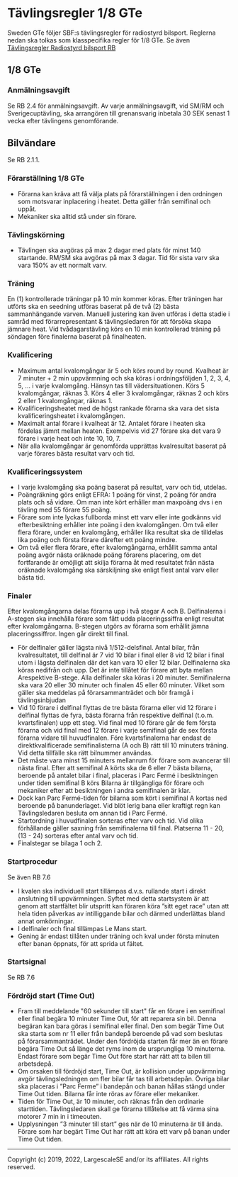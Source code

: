 
# Tävlingsregler 1/8 GTe

Sweden GTe följer SBF:s tävlingsregler för radiostyrd bilsport. Reglerna nedan ska
tolkas som klasspecifika regler för 1/8 GTe. Se även [Tävlingsregler Radiostyrd bilsport RB](https://www.sbf.se/Regler/Radiostyrdbilsport/)

## 1/8 GTe

###  Anmälningsavgift
Se RB 2.4 för anmälningsavgift. Av varje anmälningsavgift, vid SM/RM och Sverigecuptävling, ska arrangören till grenansvarig inbetala 30 SEK senast 1 vecka efter tävlingens genomförande.

## Bilvändare
Se RB 2.1.1.

### Förarställning 1/8 GTe
- Förarna kan kräva att få välja plats på förarställningen i den ordningen som motsvarar
inplacering i heatet. Detta gäller från semifinal och uppåt.
- Mekaniker ska alltid stå under sin förare.

### Tävlingskörning
- Tävlingen ska avgöras på max 2 dagar med plats för minst 140 startande. RM/SM ska avgöras
på max 3 dagar. Tid för sista varv ska vara 150% av ett normalt varv.

### Träning
En (1) kontrollerade träningar på 10 min kommer köras. Efter träningen har utförts ska en seedning utföras baserat på de två (2) bästa sammanhängande varven. Manuell justering kan även utföras i detta stadie i samråd med förarrepresentant & tävlingsledaren för att försöka skapa jämnare heat. Vid tvådagarstävling körs en 10 min kontrollerad träning på söndagen före finalerna baserat på finalheaten.

### Kvalificering
- Maximum antal kvalomgångar är 5 och körs round by round. Kvalheat är 7 minuter + 2 min uppvärmning och ska köras i ordningsföljden 1, 2, 3, 4, 5, … i varje kvalomgång. Hänsyn tas till vädersituationen. Körs 5 kvalomgångar, räknas 3. Körs 4 eller 3 kvalomgångar, räknas 2 och körs 2 eller 1 kvalomgångar, räknas 1.
- Kvalificeringsheatet med de högst rankade förarna ska vara det sista kvalificeringsheatet i
kvalomgången.
- Maximalt antal förare i kvalheat är 12. Antalet förare i heaten ska fördelas jämnt mellan
heaten. Exempelvis vid 27 förare ska det vara 9 förare i varje heat och inte 10, 10, 7.
- När alla kvalomgångar är genomförda upprättas kvalresultat baserat på varje förares bästa
resultat varv och tid.

### Kvalificeringssystem
- I varje kvalomgång ska poäng baserat på resultat, varv och tid, utdelas.
- Poängräkning görs enligt EFRA: 1 poäng för vinst, 2 poäng för andra plats och så vidare. Om man inte kört erhåller man maxpoäng dvs i en tävling med 55 förare 55 poäng.
- Förare som inte lyckas fullborda minst ett varv eller inte godkänns vid efterbesiktning erhåller inte poäng i den kvalomgången. Om två eller flera förare, under en kvalomgång, erhåller lika resultat ska de tilldelas lika poäng och första förare därefter ett poäng mindre.
- Om två eller flera förare, efter kvalomgångarna, erhållit samma antal poäng avgör nästa oräknade poäng förarens placering, om det fortfarande är omöjligt att skilja förarna åt med resultatet från nästa oräknade kvalomgång ska särskiljning ske enligt flest antal varv eller bästa tid.
### Finaler
Efter kvalomgångarna delas förarna upp i två stegar A och B. Delfinalerna i A-stegen ska
innehålla förare som fått udda placeringssiffra enligt resultat efter kvalomgångarna. B-stegen
utgörs av förarna som erhållit jämna placeringssiffror. Ingen går direkt till final.
- För delfinaler gäller lägsta nivå 1/512-delsfinal. Antal bilar, från kvalresultatet, till delfinal är 7
vid 10 bilar i final eller 8 vid 12 bilar i final utom i lägsta delfinalen där det kan vara 10 eller 12
bilar. Delfinalerna ska köras nedifrån och upp. Det är inte tillåtet för förare att byta mellan Arespektive B-stege. Alla delfinaler ska köras i 20 minuter. Semifinalerna ska vara 20 eller 30
minuter och finalen 45 eller 60 minuter. Vilket som gäller ska meddelas på
förarsammanträdet och bör framgå i tävlingsinbjudan
- Vid 10 förare i delfinal flyttas de tre bästa förarna eller vid 12 förare i delfinal flyttas de fyra,
bästa förarna från respektive delfinal (t.o.m. kvartsfinalen) upp ett steg. Vid final med 10
förare går de fem första förarna och vid final med 12 förare i varje semifinal går de sex första
förarna vidare till huvudfinalen.
Före kvartsfinalerna har endast de direktkvalificerade semifinalisterna (A och B) rätt till 10
minuters träning. Vid detta tillfälle ska rätt bilnummer användas.
- Det måste vara minst 15 minuters mellanrum för förare som avancerar till nästa final.
Efter att semifinal A körts ska de 6 eller 7 bästa bilarna, beroende på antalet bilar i final,
placeras i Parc Fermé i besiktningen under tiden semifinal B körs Bilarna är tillgängliga för
förare och mekaniker efter att besiktningen i andra semifinalen är klar.
- Dock kan Parc Fermé-tiden för bilarna som kört i semifinal A kortas ned beroende på
banunderlaget. Vid blöt lerig bana eller kraftigt regn kan Tävlingsledaren besluta om annan
tid i Parc Fermé.
- Startordning i huvudfinalen sorteras efter varv och tid. Vid olika förhållande gäller saxning
från semifinalerna till final. Platserna 11 - 20, (13 - 24) sorteras efter antal varv och tid.
- Finalstegar se bilaga 1 och 2.
### Startprocedur
Se även RB 7.6
- I kvalen ska individuell start tillämpas d.v.s. rullande start i direkt anslutning till
uppvärmningen. Syftet med detta startsystem är att genom att startfältet blir utspritt kan
föraren köra ”sitt eget race” utan att hela tiden påverkas av intilliggande bilar och därmed
underlättas bland annat omkörningar.
- I delfinaler och final tillämpas Le Mans start.
- Gening är endast tillåten under träning och kval under första minuten efter banan öppnats,
för att sprida ut fältet.
### Startsignal
Se RB 7.6
### Fördröjd start (Time Out)

- Fram till meddelande "60 sekunder till start" får en förare i en semifinal eller final begära 10
minuter Time Out, för att reparera sin bil. Denna begäran kan bara göras i semifinal eller
final. Den som begär Time Out ska starta som nr 11 eller från bandepå beroende på vad som
beslutas på förarsammanträdet. Under den fördröjda starten får mer än en förare begära
Time Out så länge det ryms inom de ursprungliga 10 minuterna. Endast förare som begär
Time Out före start har rätt att ta bilen till arbetsdepå.
- Om orsaken till fördröjd start, Time Out, är kollision under uppvärmning avgör
tävlingsledningen om fler bilar får tas till arbetsdepån. Övriga bilar ska placeras i ”Parc Ferme” i bandepån och banan hållas stängd under Time Out tiden. Bilarna får inte röras av
förare eller mekaniker.
- Tiden för Time Out, är 10 minuter, och räknas från den ordinarie starttiden. Tävlingsledaren
skall ge förarna tillåtelse att få värma sina motorer 7 min in i timeouten.
- Upplysningen ”3 minuter till start” ges när de 10 minuterna är till ända. Förare som har
begärt Time Out har rätt att köra ett varv på banan under Time Out tiden.
---

Copyright (c) 2019, 2022, LargescaleSE and/or its affiliates. All rights reserved.
